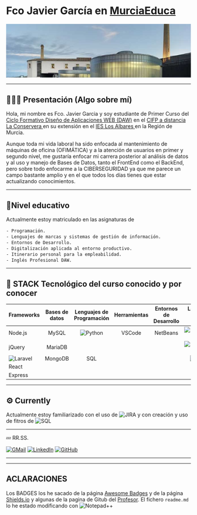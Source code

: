 # Fco Javier García en [MurciaEduca](murciaeduca.es) 

![CIFP La Conservera](LaConservera.jpg)

***

## 👨🏼‍🦲 Presentación (Algo sobre mí)

Hola, mi nombre es Fco. Javier Garcia y soy estudiante de Primer Curso del [Ciclo Formativo Diseño de Aplicaciones WEB (DAW)](https://todofp.es/que-estudiar/familias-profesionales/informatica-comunicaciones/des-aplicaciones-web.html "Técnico Superior en Desarrollo de Aplicaciones Web" ) en el [CIFP a distancia La Conservera ](https://sites.google.com/view/fplaconservera "Centro Integral de Formación Profesional a Distancia La Conservera") en su extensión en el [IES Los Albares ](https://www.ieslosalbares.es/ "Instituto de Enseñanza Secundaria Los Albares de Cieza") en la Región de Murcia.


Aunque toda mi vida laboral ha sido enfocada al mantenimiento de máquinas de oficina (OFIMÁTICA) y a la atención de usuarios en primer y segundo nivel, me gustaría enfocar mi carrera posterior al análisis de datos y al uso y manejo de Bases de Datos, tanto el FrontEnd como el BackEnd, pero sobre todo enfocarme a la CIBERSEGURIDAD ya que me parece un campo bastante amplio y en el que todos los días tienes que estar actualizando conocimientos.

***

## 💎Nivel educativo

Actualmente estoy matriculado en las asignaturas de

	- Programación.
	- Lenguajes de marcas y sistemas de gestión de información.
	- Entornos de Desarrollo.
	- Digitalización aplicada al entorno productivo.
	- Itinerario personal para la empleabilidad.
	- Inglés Profesional DAW.


***

## 🔑 STACK Tecnológico del curso conocido y por conocer

|Frameworks|Bases de datos|Lenguajes de Programación|Herramientas|Entornos de Desarrollo|Lenguaje de Marcas|
| :--- | :--: | :--: | :--: | :--: | --: |
|Node.js |MySQL|![Python](https://img.shields.io/badge/Python-3776AB?style=for-the-badge&logo=python&logoColor=white)| VSCode |NetBeans |![MarkDown](https://img.shields.io/badge/Markdown-000000?style=for-the-badge&logo=markdown&logoColor=white)|
|jQuery| MariaDB||||![JavaScript](https://img.shields.io/badge/JavaScript-F7DF1E?style=for-the-badge&logo=javascript&logoColor=black)|
|![Laravel](https://img.shields.io/badge/Laravel-FF2D20?style=for-the-badge&logo=laravel&logoColor=white)|MongoDB |SQL|||![HTML](https://img.shields.io/badge/HTML-239120?style=for-the-badge&logo=html5&logoColor=white)|
|React||||||![HTML5](https://img.shields.io/badge/HTML5-E34F26?style=for-the-badge&logo=html5&logoColor=white)|
|Express||||||![CSS](https://img.shields.io/badge/CSS-239120?&style=for-the-badge&logo=css3&logoColor=white)|
  
***

## ⚙ Currently 

Actualmente estoy familiarizado con el uso de ![JIRA](https://badgen.net/badge/icon/jira?icon=jira&label) y con creación y uso de fitros de ![SQL](https://img.shields.io/badge/MySQL-00000F?style=for-the-badge&logo=mysql&logoColor=white)

***

💤 RR.SS.

 [![GMail](https://img.shields.io/badge/Gmail-D14836?style=for-the-badge&logo=gmail&logoColor=white)](mailto:4189504@alu.murciaeduca.es) 
 [![LinkedIn](https://img.shields.io/badge/LinkedIn-0077B5?style=for-the-badge&logo=linkedin&logoColor=white)](https://www.linkedin.com/in/fco-javier-garc%C3%ADa-mateos-62810330?trk=contact-info)
 [![GitHub](https://img.shields.io/badge/GitHub-100000?style=for-the-badge&logo=github&logoColor=white)](https://github.com/fcojaviergarciamurciaeduca)
 
***

***

## ACLARACIONES
Los BADGES los he sacado de la página [Awesome Badges](https://dev.to/envoy_/150-badges-for-github-pnk) y de la página [Shields.io](https://shields.io/) y algunas de la pagina de Gitub del [Profesor](https://github.com/jturpinprof). El fichero `readme.md` lo he estado modificando con ![Notepad++](https://img.shields.io/badge/Notepad++-90E59A.svg?style=for-the-badge&logo=notepad%2B%2B&logoColor=black)
